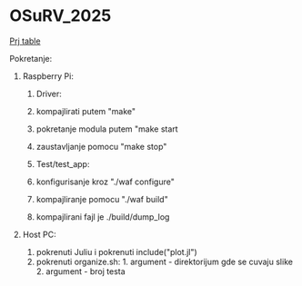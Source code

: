 # OSuRV_2025

[Prj table](https://docs.google.com/spreadsheets/d/11ApFMVwyrgWKrQ-Bx30LXNKMNhpXhl4f)

Pokretanje:

1) Raspberry Pi:
    1) Driver:
	1) kompajlirati putem "make"
	2) pokretanje modula putem "make start
	3) zaustavljanje pomocu "make stop"

    2) Test/test_app:
	1) konfigurisanje kroz "./waf configure"
	2) kompajliranje pomocu "./waf build"
	3) kompajlirani fajl je ./build/dump_log

2) Host PC:
    1) pokrenuti Juliu i pokrenuti include("plot.jl")
    2) pokrenuti organize.sh: 1. argument - direktorijum gde se cuvaju slike
			      2. argument - broj testa
